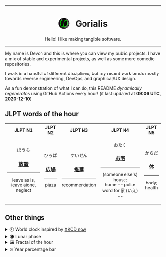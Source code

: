 ***

<h1 align="center">
<sub>
    <img src="readme/resources/avatar.png" height="36">
</sub>
&nbsp;
Gorialis
</h1>
<p align="center">
Hello! I like making tangible software.
</p>

***

My name is Devon and this is where you can view my public projects. I have a mix of stable and experimental projects, as well as some more comedic repositories.

I work in a handful of different disciplines, but my recent work tends mostly towards reverse engineering, DevOps, and graphical/UX design.

As a fun demonstration of what I can do, this README *dynamically regenerates* using GitHub Actions every hour! (it last updated at **09:06 UTC, 2020-12-10**)

<h2>JLPT words of the hour</h2>
<table>
    <tr>
        <th>JLPT N1</th>
        <th>JLPT N2</th>
        <th>JLPT N3</th>
        <th>JLPT N4</th>
        <th>JLPT N5</th>
    </tr>
    <tr>
        <td>
            <p align="center">ほうち</p>
            <h3 align="center"><b><a href="https://jisho.org/search/%E6%94%BE%E7%BD%AE">放置</a></b></h3>
            <hr>
            <p align="center">leave as is,<wbr> leave alone,<wbr> neglect</p>
        </td>
        <td>
            <p align="center">ひろば</p>
            <h3 align="center"><b><a href="https://jisho.org/search/%E5%BA%83%E5%A0%B4">広場</a></b></h3>
            <hr>
            <p align="center">plaza</p>
        </td>
        <td>
            <p align="center">すいせん</p>
            <h3 align="center"><b><a href="https://jisho.org/search/%E6%8E%A8%E8%96%A6">推薦</a></b></h3>
            <hr>
            <p align="center">recommendation</p>
        </td>
        <td>
            <p align="center">おたく</p>
            <h3 align="center"><b><a href="https://jisho.org/search/%E3%81%8A%E5%AE%85">お宅</a></b></h3>
            <hr>
            <p align="center">(someone else's) house;<br> home -- polite word for 家 (いえ) --</p>
        </td>
        <td>
            <p align="center">からだ</p>
            <h3 align="center"><b><a href="https://jisho.org/search/%E4%BD%93">体</a></b></h3>
            <hr>
            <p align="center">body;<br> health</p>
        </td>
    </tr>
</table>

<h2>Other things</h2>
<details>
<summary>🕘  World clock inspired by <a href="https://xkcd.com/now">XKCD now</a></summary>

> <img src="generated/now.png" width="512">

</details>
<details>
<summary>🌘 Lunar phase</summary>

The moon is approximately 87.48% through its phase (Waning Crescent).

</details>
<details>
<summary>&#x1f5bc; Fractal of the hour</summary>

> <img src="generated/fractal.png" width="512">

</details>
<details>
<summary>&#x23f2; Year percentage bar</summary>
<pre><code>2020 [██████████████████▁▁] 94.09%</code></pre>
</details>
